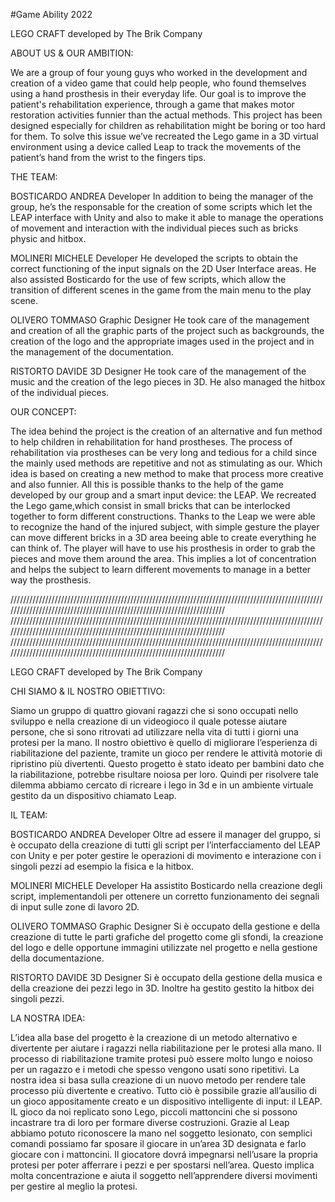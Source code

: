 #Game Ability 2022

LEGO CRAFT							developed by The Brik Company

ABOUT US & OUR AMBITION:

We are a group of four young guys who worked in the development and creation of a video game that could help people, who found themselves using a hand prosthesis in their everyday life.
Our goal is to improve the patient's rehabilitation experience, through a game that makes motor restoration activities funnier than the actual methods. This project has been designed especially for children as rehabilitation might be boring or too hard for them.
To solve this issue we’ve recreated the Lego game in a 3D virtual environment using a device called Leap to track the movements of the patient’s hand from the wrist to the fingers tips.

THE TEAM:

BOSTICARDO ANDREA	Developer
In addition to being the manager of the group, he’s the responsable for the creation of some scripts which let the LEAP interface with Unity and also to make it able to manage the operations of movement and interaction with the individual pieces such as bricks physic and hitbox.


MOLINERI MICHELE	Developer
He developed the scripts to obtain the correct functioning of the input signals on the 2D User Interface areas. He also assisted Bosticardo for the use of  few scripts, which allow the transition of different scenes in the game from the main menu to the play scene.


OLIVERO TOMMASO		Graphic Designer
He took care of the management and creation of all the graphic parts of the project such as backgrounds, the creation of the logo and the appropriate images used in the project and in the management of the documentation.


RISTORTO DAVIDE     3D Designer
He took care of the management of the music and the creation of the lego pieces in 3D. He also managed the hitbox of the individual pieces.



OUR CONCEPT:

The idea behind the project is the creation of an alternative and fun method to help children in rehabilitation for hand prostheses.
The process of rehabilitation via prostheses can be very long and tedious for a child since the mainly used methods are repetitive and not as stimulating as our. Which idea is based on creating a new method to make that process more creative and also funnier.
All this is possible thanks to the help of the game developed by our group and a smart input device: the LEAP.
We recreated the Lego game,which consist in small bricks that can be interlocked together to form different constructions. Thanks to the Leap we were able to recognize the hand of the injured subject, with simple gesture the player can move different bricks in a 3D area beeing able to create everything he can think of.
The player will have to use his prosthesis in order to grab the pieces and move them around the area. This implies a lot of concentration and helps the subject to learn different movements to manage in a better way the prosthesis. 

///////////////////////////////////////////////////////////////////////////////////////////////////////////////////////////////////////////////////////////////////////
///////////////////////////////////////////////////////////////////////////////////////////////////////////////////////////////////////////////////////////////////////
///////////////////////////////////////////////////////////////////////////////////////////////////////////////////////////////////////////////////////////////////////

LEGO CRAFT							developed by The Brik Company

CHI SIAMO & IL NOSTRO OBIETTIVO:

Siamo un gruppo di quattro giovani ragazzi che si sono occupati nello sviluppo e nella creazione di un videogioco il quale potesse aiutare persone, che si sono ritrovati ad utilizzare nella vita di tutti i giorni una protesi per la mano.
Il nostro obiettivo è quello di migliorare l’esperienza di riabilitazione del paziente, tramite un gioco per rendere le attività motorie di ripristino più divertenti. Questo progetto è stato ideato per bambini dato che la riabilitazione, potrebbe risultare noiosa per loro.
Quindi per risolvere tale dilemma abbiamo cercato di ricreare i lego in 3d e in un ambiente virtuale gestito da un dispositivo chiamato Leap.

IL TEAM:

BOSTICARDO ANDREA	Developer
Oltre ad essere il manager del gruppo, si è occupato della creazione di tutti gli script per l’interfacciamento del LEAP con Unity e per poter gestire le operazioni di movimento e interazione con i singoli pezzi ad esempio la fisica e la hitbox. 

MOLINERI MICHELE		Developer
Ha assistito Bosticardo nella creazione degli script, implementandoli per ottenere un corretto funzionamento dei segnali di input sulle zone di lavoro 2D.

OLIVERO TOMMASO		Graphic Designer
Si è occupato della gestione e della creazione di tutte le parti grafiche del progetto come gli sfondi, la creazione del logo e delle opportune immagini utilizzate nel progetto e nella gestione della documentazione.

RISTORTO DAVIDE		3D Designer
Si è occupato della gestione della musica e della creazione dei pezzi lego in 3D. Inoltre ha gestito gestito la hitbox dei singoli pezzi.




LA NOSTRA IDEA:

L’idea alla base del progetto è la creazione di un metodo alternativo e divertente per aiutare i ragazzi nella riabilitazione per le protesi alla mano.
Il processo di riabilitazione tramite protesi può essere molto lungo e noioso per un ragazzo e i metodi che spesso vengono usati sono ripetitivi. La nostra idea si basa sulla creazione di un nuovo metodo per rendere tale processo più divertente e creativo.
Tutto ciò è possibile grazie all’ausilio di un gioco appositamente creato e un dispositivo intelligente di input: il LEAP.
IL gioco da noi replicato sono Lego, piccoli mattoncini che si possono incastrare tra di loro per formare diverse costruzioni. Grazie al Leap abbiamo potuto riconoscere la mano nel soggetto lesionato, con semplici comandi possiamo far sposare il giocare in un’area 3D designata e farlo giocare con i mattoncini.
Il giocatore dovrá impegnarsi nell’usare la propria protesi per poter afferrare i pezzi e per spostarsi nell’area. Questo implica molta concentrazione e aiuta il soggetto nell’apprendere diversi movimenti per gestire al meglio la protesi.  



